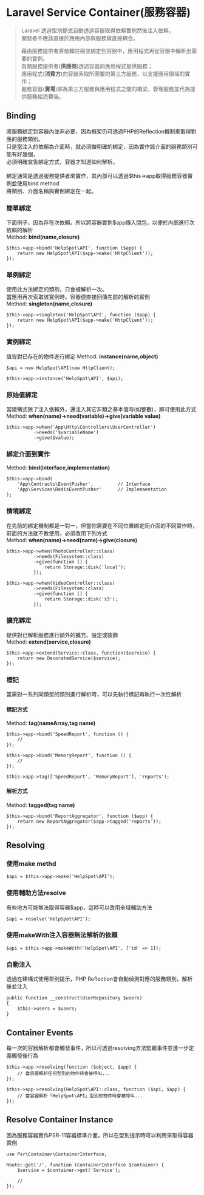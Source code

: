 # Laravel Service Container(服務容器)

> Laravel 透過型別提式自動透過容器取得依賴實例然後注入依賴，<br/>
> 開發者不應該直接於應用內部與服務做直接耦合。<br/>
>
> 藉由服務提供者將依賴註冊並綁定到容器中，應用程式再從容器中解析出需要的實例。<br/>
> 各類服務提供者(**供應商**)透過容器向應用程式提供服務；<br/>
> 應用程式(**消費方**)向容器索取所需要的第三方服務，以支援應用領域的實作；<br/>
> 服務容器(**賣場**)即為第三方服務與應用程式之間的橋梁，管理服務並代為提供服務給消費端。

## Binding
將服務綁定到容器內並非必要，因為框架仍可透過PHP的Reflection機制來取得對應的服務類別。<br/>
只是當注入的依賴為介面時，就必須做明確的綁定，因為實作該介面的服務類別可能有好幾個，<br/>
必須明確宣告綁定方式，容器才知道如何解析。<br/><br/>
綁定通常是透過服務提供者來實作，其內部可以透過$this->app取得服務容器實例並使用bind method<br/>
將類別、介面名稱與實例綁定在一起。

### 簡單綁定
下面例子，因為存在次依賴，所以將容器實例$app傳入閉包，以便於內部進行次依賴的解析<br/>
Method: **bind(name,closure)**
```
$this->app->bind('HelpSpot\API', function ($app) {
    return new HelpSpot\API($app->make('HttpClient'));
});
```
### 單例綁定
使用此方法綁定的類別，只會被解析一次。<br/>
當應用再次索取該實例時，容器便直接回傳先前的解析的實例<br/>
Method: **singleton(name,closure)**
```
$this->app->singleton('HelpSpot\API', function ($app) {
    return new HelpSpot\API($app->make('HttpClient'));
});
```
### 實例綁定
值皆對已存在的物件進行綁定
Method: **instance(name,object)**
```
$api = new HelpSpot\API(new HttpClient);

$this->app->instance('HelpSpot\API', $api);
```
### 原始值綁定
當建構式除了注入依賴外，還注入其它非類之基本值時(如整數)，即可使用此方式<br/>
Method: **when(name)->need(variable)->give(variable value)**
```
$this->app->when('App\Http\Controllers\UserController')
          ->needs('$variableName')
          ->give($value);
```
### 綁定介面到實作
Method: **bind(interface,implementation)**
```
$this->app->bind(
    'App\Contracts\EventPusher',         // Interface
    'App\Services\RedisEventPusher'      // Implemaentation
);
```
### 情境綁定
在先前的綁定機制都是一對一，但當你需要在不同位置綁定同介面的不同實作時，<br/>
前面的方法就不敷使用，必須改用下列方式<br/>
Method: **when(name)->need(name)->give(closure)**
```
$this->app->when(PhotoController::class)
          ->needs(Filesystem::class)
          ->give(function () {
              return Storage::disk('local');
          });

$this->app->when(VideoController::class)
          ->needs(Filesystem::class)
          ->give(function () {
              return Storage::disk('s3');
          });
```
### 擴充綁定
提供對已解析服務進行額外的擴充、設定或裝飾<br/>
Method: **extend(service,closure)**
```
$this->app->extend(Service::class, function($service) {
    return new DecoratedService($service);
});
```
### 標記
當需對一系列同類型的類別進行解析時，可以先執行標記再執行一次性解析<br/>

#### 標記方式
Method: **tag(nameArray,tag name)**
```
$this->app->bind('SpeedReport', function () {
    //
});

$this->app->bind('MemoryReport', function () {
    //
});

$this->app->tag(['SpeedReport', 'MemoryReport'], 'reports');
```
#### 解析方式
Method: **tagged(tag name)**
```
$this->app->bind('ReportAggregator', function ($app) {
    return new ReportAggregator($app->tagged('reports'));
});
```

## Resolving
### 使用make methd
```
$api = $this->app->make('HelpSpot\API');
```
### 使用輔助方法resolve
有些地方可能無法取得容器$app，這時可以改用全域輔助方法
```
$api = resolve('HelpSpot\API');
```
### 使用makeWith注入容器無法解析的依賴
```
$api = $this->app->makeWith('HelpSpot\API', ['id' => 1]);
```
### 自動注入
透過在建構式使用型別提示，PHP Reflection會自動偵測對應的服務類別，解析後並注入
```
public function __construct(UserRepository $users)
{
    $this->users = $users;
}
```

## Container Events
每一次的容器解析都會觸發事件，所以可透過resolving方法監聽事件並進一步定義觸發後行為
```
$this->app->resolving(function ($object, $app) {
    // 當容器解析任何型別的物件時會被呼叫...
});

$this->app->resolving(HelpSpot\API::class, function ($api, $app) {
    // 當容器解析「HelpSpot\API」型別的物件時會被呼叫...
});
```

## Resolve Container Instance
因為服務容器實作PSR-11容器標準介面，所以在型別提示時可以利用來取得容器實例
```
use Psr\Container\ContainerInterface;

Route::get('/', function (ContainerInterface $container) {
    $service = $container->get('Service');

    //
});
```